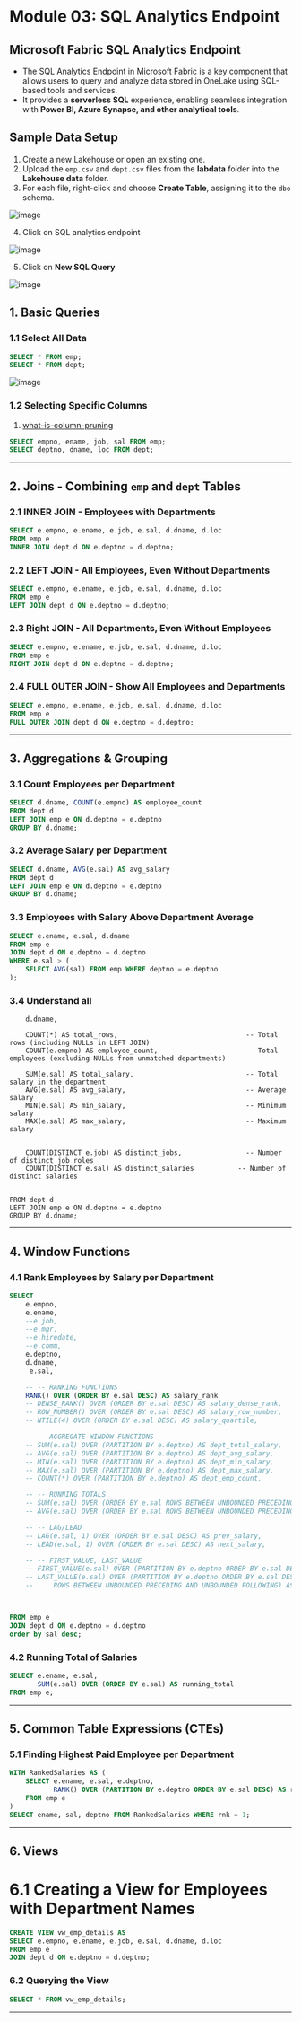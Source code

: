 # Module 03: SQL Analytics Endpoint

## Microsoft Fabric SQL Analytics Endpoint
- The SQL Analytics Endpoint in Microsoft Fabric is a key component that allows users to query and analyze data stored in OneLake using SQL-based tools and services.
- It provides a **serverless SQL** experience, enabling seamless integration with **Power BI, Azure Synapse, and other analytical tools**.

## Sample Data Setup

1. Create a new Lakehouse or open an existing one.  
2. Upload the `emp.csv` and `dept.csv` files from the **labdata** folder into the **Lakehouse data** folder.  
3. For each file, right-click and choose **Create Table**, assigning it to the `dbo` schema.

![image](https://github.com/user-attachments/assets/d83b1ed2-ec83-4ed9-a0cd-6ec48f957c7f)

4. Click on SQL analytics endpoint

![image](https://github.com/user-attachments/assets/090fccf8-5b4a-4d28-a4f0-e7ef887deeb1)

5. Click on **New SQL Query**

![image](https://github.com/user-attachments/assets/bf160a8b-20ef-4bb8-ac4a-5b83dfcc443f)






## 1. **Basic Queries**
### **1.1 Select All Data**
```sql
SELECT * FROM emp;
SELECT * FROM dept;
```
![image](https://github.com/user-attachments/assets/60678e18-d068-4059-8c18-7369d4cfeee0)

### **1.2 Selecting Specific Columns**

1. [what-is-column-pruning](https://github.com/rritec/Microsoft-Fabric/blob/main/M100_Interview/PySpark.md#-what-is-column-pruning-in-pyspark)
```sql
SELECT empno, ename, job, sal FROM emp;
SELECT deptno, dname, loc FROM dept;
```

---

## 2. **Joins - Combining `emp` and `dept` Tables**
### **2.1 INNER JOIN - Employees with Departments**
```sql
SELECT e.empno, e.ename, e.job, e.sal, d.dname, d.loc
FROM emp e
INNER JOIN dept d ON e.deptno = d.deptno;
```

### **2.2 LEFT JOIN - All Employees, Even Without Departments**
```sql
SELECT e.empno, e.ename, e.job, e.sal, d.dname, d.loc
FROM emp e
LEFT JOIN dept d ON e.deptno = d.deptno;
```

### **2.3 Right JOIN - All Departments, Even Without Employees**
```sql
SELECT e.empno, e.ename, e.job, e.sal, d.dname, d.loc
FROM emp e
RIGHT JOIN dept d ON e.deptno = d.deptno;
```

### **2.4 FULL OUTER JOIN - Show All Employees and Departments**
```sql
SELECT e.empno, e.ename, e.job, e.sal, d.dname, d.loc
FROM emp e
FULL OUTER JOIN dept d ON e.deptno = d.deptno;
```

---

## 3. **Aggregations & Grouping**
### **3.1 Count Employees per Department**
```sql
SELECT d.dname, COUNT(e.empno) AS employee_count
FROM dept d
LEFT JOIN emp e ON d.deptno = e.deptno
GROUP BY d.dname;
```

### **3.2 Average Salary per Department**
```sql
SELECT d.dname, AVG(e.sal) AS avg_salary
FROM dept d
LEFT JOIN emp e ON d.deptno = e.deptno
GROUP BY d.dname;
```

### **3.3 Employees with Salary Above Department Average**
```sql
SELECT e.ename, e.sal, d.dname
FROM emp e
JOIN dept d ON e.deptno = d.deptno
WHERE e.sal > (
    SELECT AVG(sal) FROM emp WHERE deptno = e.deptno
);
```

### **3.4 Understand all**
``` SELECT 
    d.dname,
    
    COUNT(*) AS total_rows,                                -- Total rows (including NULLs in LEFT JOIN)
    COUNT(e.empno) AS employee_count,                      -- Total employees (excluding NULLs from unmatched departments)
    
    SUM(e.sal) AS total_salary,                            -- Total salary in the department
    AVG(e.sal) AS avg_salary,                              -- Average salary
    MIN(e.sal) AS min_salary,                              -- Minimum salary
    MAX(e.sal) AS max_salary,                              -- Maximum salary    


    COUNT(DISTINCT e.job) AS distinct_jobs,                -- Number of distinct job roles
    COUNT(DISTINCT e.sal) AS distinct_salaries           -- Number of distinct salaries


FROM dept d
LEFT JOIN emp e ON d.deptno = e.deptno
GROUP BY d.dname;
```
---

## 4. **Window Functions**
### **4.1 Rank Employees by Salary per Department**
```sql
SELECT 
    e.empno,
    e.ename,
    --e.job,
    --e.mgr,
    --e.hiredate,   
    --e.comm,
    e.deptno,
    d.dname,
     e.sal,

    -- -- RANKING FUNCTIONS
    RANK() OVER (ORDER BY e.sal DESC) AS salary_rank
    -- DENSE_RANK() OVER (ORDER BY e.sal DESC) AS salary_dense_rank,
    -- ROW_NUMBER() OVER (ORDER BY e.sal DESC) AS salary_row_number,
    -- NTILE(4) OVER (ORDER BY e.sal DESC) AS salary_quartile,

    -- -- AGGREGATE WINDOW FUNCTIONS
    -- SUM(e.sal) OVER (PARTITION BY e.deptno) AS dept_total_salary,
    -- AVG(e.sal) OVER (PARTITION BY e.deptno) AS dept_avg_salary,
    -- MIN(e.sal) OVER (PARTITION BY e.deptno) AS dept_min_salary,
    -- MAX(e.sal) OVER (PARTITION BY e.deptno) AS dept_max_salary,
    -- COUNT(*) OVER (PARTITION BY e.deptno) AS dept_emp_count,

    -- -- RUNNING TOTALS
    -- SUM(e.sal) OVER (ORDER BY e.sal ROWS BETWEEN UNBOUNDED PRECEDING AND CURRENT ROW) AS running_total_salary,
    -- AVG(e.sal) OVER (ORDER BY e.sal ROWS BETWEEN UNBOUNDED PRECEDING AND CURRENT ROW) AS running_avg_salary,

    -- -- LAG/LEAD
    -- LAG(e.sal, 1) OVER (ORDER BY e.sal DESC) AS prev_salary,
    -- LEAD(e.sal, 1) OVER (ORDER BY e.sal DESC) AS next_salary,

    -- -- FIRST_VALUE, LAST_VALUE
    -- FIRST_VALUE(e.sal) OVER (PARTITION BY e.deptno ORDER BY e.sal DESC) AS dept_highest_salary,
    -- LAST_VALUE(e.sal) OVER (PARTITION BY e.deptno ORDER BY e.sal DESC 
    --     ROWS BETWEEN UNBOUNDED PRECEDING AND UNBOUNDED FOLLOWING) AS dept_lowest_salary



FROM emp e
JOIN dept d ON e.deptno = d.deptno
order by sal desc;

```

### **4.2 Running Total of Salaries**
```sql
SELECT e.ename, e.sal,
       SUM(e.sal) OVER (ORDER BY e.sal) AS running_total
FROM emp e;
```

---

## 5. **Common Table Expressions (CTEs)**
### **5.1 Finding Highest Paid Employee per Department**
```sql
WITH RankedSalaries AS (
    SELECT e.ename, e.sal, e.deptno,
           RANK() OVER (PARTITION BY e.deptno ORDER BY e.sal DESC) AS rnk
    FROM emp e
)
SELECT ename, sal, deptno FROM RankedSalaries WHERE rnk = 1;
```

---

## 6. Views

# **6.1 Creating a View for Employees with Department Names**
```sql
CREATE VIEW vw_emp_details AS
SELECT e.empno, e.ename, e.job, e.sal, d.dname, d.loc
FROM emp e
JOIN dept d ON e.deptno = d.deptno;
```

### **6.2 Querying the View**
```sql
SELECT * FROM vw_emp_details;
```

---



